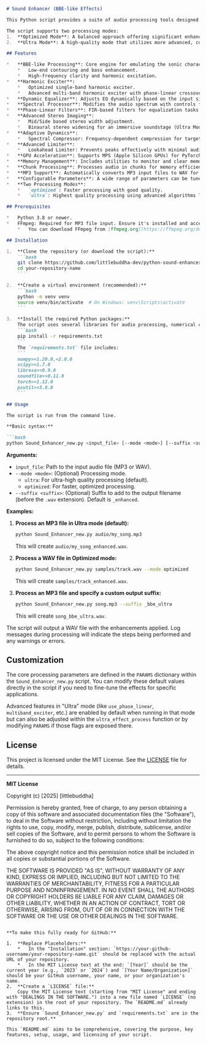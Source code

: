 ```markdown
# Sound Enhancer (BBE-like Effects)

This Python script provides a suite of audio processing tools designed to enhance sound quality, offering effects reminiscent of BBE (Sonic Maximizer) processors and other advanced audio mastering techniques. It includes functionalities for harmonic excitation, dynamic equalization, spectral processing, phase-linear filtering, advanced stereo imaging, adaptive dynamics, and lookahead limiting.

The script supports two processing modes:
1.  **Optimized Mode**: A balanced approach offering significant enhancement with good performance.
2.  **Ultra Mode**: A high-quality mode that utilizes more advanced, computationally intensive algorithms for superior results, including phase-linear filters and high-quality resampling.

## Features

*   **BBE-like Processing**: Core engine for emulating the sonic characteristics of BBE processors, including:
    *   Low-end contouring and bass enhancement.
    *   High-frequency clarity and harmonic excitation.
*   **Harmonic Exciter**:
    *   Optimized single-band harmonic exciter.
    *   Advanced multi-band harmonic exciter with phase-linear crossovers (Ultra Mode).
*   **Dynamic Equalizer**: Adjusts EQ dynamically based on the input signal's content across multiple bands.
*   **Spectral Processor**: Modifies the audio spectrum with controls for low, mid, high frequencies, and overall brightness.
*   **Phase-Linear Filters**: FIR-based filters for equalization tasks where phase coherence is critical (Ultra Mode). Includes fallback to IIR filters if FIR design fails.
*   **Advanced Stereo Imaging**:
    *   Mid/Side based stereo width adjustment.
    *   Binaural stereo widening for an immersive soundstage (Ultra Mode).
*   **Adaptive Dynamics**:
    *   Spectral Compressor: Frequency-dependent compression for targeted dynamic control (Ultra Mode).
*   **Advanced Limiter**:
    *   Lookahead Limiter: Prevents peaks effectively with minimal audible distortion by anticipating them (Ultra Mode).
*   **GPU Acceleration**: Supports MPS (Apple Silicon GPUs) for PyTorch-based operations, with CPU fallback.
*   **Memory Management**: Includes utilities to monitor and clear memory, especially important for large audio files and intensive processing.
*   **Chunk Processing**: Processes audio in chunks for memory efficiency, especially for long files, using overlap-add with Hann windowing.
*   **MP3 Support**: Automatically converts MP3 input files to WAV for processing using FFmpeg (FFmpeg must be installed and in your system's PATH).
*   **Configurable Parameters**: A wide range of parameters can be tuned to achieve desired sonic results.
*   **Two Processing Modes**:
    *   `optimized`: Faster processing with good quality.
    *   `ultra`: Highest quality processing using advanced algorithms like SOXR resampling and phase-linear filters.

## Prerequisites

*   Python 3.8 or newer.
*   FFmpeg: Required for MP3 file input. Ensure it's installed and accessible from your system's PATH.
    *   You can download FFmpeg from [ffmpeg.org](https://ffmpeg.org/download.html).

## Installation

1.  **Clone the repository (or download the script):**
    ```bash
    git clone https://github.com/littlebuddha-dev/python-sound-enhancer.git
    cd your-repository-name
    ```

2.  **Create a virtual environment (recommended):**
    ```bash
    python -m venv venv
    source venv/bin/activate  # On Windows: venv\Scripts\activate
    ```

3.  **Install the required Python packages:**
    The script uses several libraries for audio processing, numerical computation, and system utilities. Install them using the provided `requirements.txt` file:
    ```bash
    pip install -r requirements.txt
    ```
    The `requirements.txt` file includes:
    ```
    numpy>=1.20.0,<2.0.0
    scipy>=1.7.0
    librosa>=0.9.0
    soundfile>=0.11.0
    torch>=1.12.0
    psutil>=5.8.0
    ```

## Usage

The script is run from the command line.

**Basic syntax:**

```bash
python Sound_Enhancer_new.py <input_file> [--mode <mode>] [--suffix <suffix>]
```

**Arguments:**

*   `input_file`: Path to the input audio file (MP3 or WAV).
*   `--mode <mode>`: (Optional) Processing mode.
    *   `ultra`: For ultra-high quality processing (default).
    *   `optimized`: For faster, optimized processing.
*   `--suffix <suffix>`: (Optional) Suffix to add to the output filename (before the `.wav` extension). Default is `_enhanced`.

**Examples:**

1.  **Process an MP3 file in Ultra mode (default):**
    ```bash
    python Sound_Enhancer_new.py audio/my_song.mp3
    ```
    This will create `audio/my_song_enhanced.wav`.

2.  **Process a WAV file in Optimized mode:**
    ```bash
    python Sound_Enhancer_new.py samples/track.wav --mode optimized
    ```
    This will create `samples/track_enhanced.wav`.

3.  **Process an MP3 file and specify a custom output suffix:**
    ```bash
    python Sound_Enhancer_new.py song.mp3 --suffix _bbe_ultra
    ```
    This will create `song_bbe_ultra.wav`.

The script will output a WAV file with the enhancements applied. Log messages during processing will indicate the steps being performed and any warnings or errors.

## Customization

The core processing parameters are defined in the `PARAMS` dictionary within the `Sound_Enhancer_new.py` script. You can modify these default values directly in the script if you need to fine-tune the effects for specific applications.

Advanced features in "Ultra" mode (like `use_phase_linear`, `multiband_exciter`, etc.) are enabled by default when running in that mode but can also be adjusted within the `ultra_effect_process` function or by modifying `PARAMS` if those flags are exposed there.

## License

This project is licensed under the MIT License. See the [LICENSE](LICENSE) file for details.

---

**MIT License**

Copyright (c) [2025] [littlebuddha]

Permission is hereby granted, free of charge, to any person obtaining a copy
of this software and associated documentation files (the "Software"), to deal
in the Software without restriction, including without limitation the rights
to use, copy, modify, merge, publish, distribute, sublicense, and/or sell
copies of the Software, and to permit persons to whom the Software is
furnished to do so, subject to the following conditions:

The above copyright notice and this permission notice shall be included in all
copies or substantial portions of the Software.

THE SOFTWARE IS PROVIDED "AS IS", WITHOUT WARRANTY OF ANY KIND, EXPRESS OR
IMPLIED, INCLUDING BUT NOT LIMITED TO THE WARRANTIES OF MERCHANTABILITY,
FITNESS FOR A PARTICULAR PURPOSE AND NONINFRINGEMENT. IN NO EVENT SHALL THE
AUTHORS OR COPYRIGHT HOLDERS BE LIABLE FOR ANY CLAIM, DAMAGES OR OTHER
LIABILITY, WHETHER IN AN ACTION OF CONTRACT, TORT OR OTHERWISE, ARISING FROM,
OUT OF OR IN CONNECTION WITH THE SOFTWARE OR THE USE OR OTHER DEALINGS IN THE
SOFTWARE.
```

**To make this fully ready for GitHub:**

1.  **Replace Placeholders:**
    *   In the "Installation" section: `https://your-github-username/your-repository-name.git` should be replaced with the actual URL of your repository.
    *   In the MIT License text at the end: `[Year]` should be the current year (e.g., `2023` or `2024`) and `[Your Name/Organization]` should be your GitHub username, your name, or your organization's name.
2.  **Create a `LICENSE` file:**
    Copy the MIT License text (starting from "MIT License" and ending with "DEALINGS IN THE SOFTWARE.") into a new file named `LICENSE` (no extension) in the root of your repository. The `README.md` already links to this.
3.  **Ensure `Sound_Enhancer_new.py` and `requirements.txt` are in the repository root.**

This `README.md` aims to be comprehensive, covering the purpose, key features, setup, usage, and licensing of your script.
